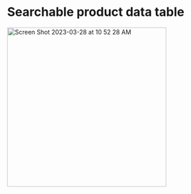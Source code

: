 # Searchable product data table

<img width="369" alt="Screen Shot 2023-03-28 at 10 52 28 AM" src="https://user-images.githubusercontent.com/64751892/228295530-3a7f8d5c-6780-48e3-997b-2b9278efcb2a.png">
